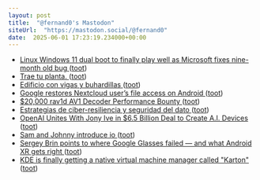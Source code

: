 ```yaml
---
layout: post
title:  "@fernand0's Mastodon"
siteUrl:  "https://mastodon.social/@fernand0"
date:  2025-06-01 17:23:19.234000+00:00
---
```

*  [Linux Windows 11 dual boot to finally play well as Microsoft fixes nine-month old bug ](https://www.neowin.net/news/linux-windows-11-dual-boot-to-finally-play-well-as-microsoft-fixes-nine-month-old-bug) ([toot](https://mastodon.social/@fernand0/114609264999192762))
*  [Trae tu planta. ](https://avecesunafoto.wordpress.com/2025/06/01/trae-tu-planta) ([toot](https://mastodon.social/@fernand0/114609240330811271))
*  [Edificio con vigas y buhardillas ](https://www.flickr.com/photos/fernand0/54526217897) ([toot](https://mastodon.social/@fernand0/114609224102139434))
*  [Google restores Nextcloud user’s file access on Android ](https://arstechnica.com/gadgets/2025/05/nextcloud-accuses-google-of-big-tech-gatekeeping-over-android-app-permissions) ([toot](https://mastodon.social/@fernand0/114609044935473259))
*  [$20,000 rav1d AV1 Decoder Performance Bounty ](https://www.memorysafety.org/blog/rav1d-perf-bounty) ([toot](https://mastodon.social/@fernand0/114608759996185198))
*  [Estrategias de ciber-resiliencia y seguridad del dato ](https://www.apd.es/jornada-estrategias-de-ciber-resiliencia-y-seguridad-del-dato-zaragoza) ([toot](https://mastodon.social/@fernand0/114608476416569402))
*  [OpenAI Unites With Jony Ive in $6.5 Billion Deal to Create A.I. Devices ](https://www.nytimes.com/2025/05/21/technology/openai-jony-ive-deal.htm) ([toot](https://mastodon.social/@fernand0/114608382069835639))
*  [Sam and Johnny introduce io   ](https://openai.com/sam-and-jony/) ([toot](https://mastodon.social/@fernand0/114608177259086719))
*  [Sergey Brin points to where Google Glasses failed — and what Android XR gets right ](https://www.cnbc.com/2025/05/21/sergey-brin-google-glass-android-xr.htm) ([toot](https://mastodon.social/@fernand0/114607844645798096))
*  [KDE is finally getting a native virtual machine manager called "Karton" ](https://www.neowin.net/news/kde-is-finally-getting-a-native-virtual-machine-manager-called-karton) ([toot](https://mastodon.social/@fernand0/114607585860517006))
